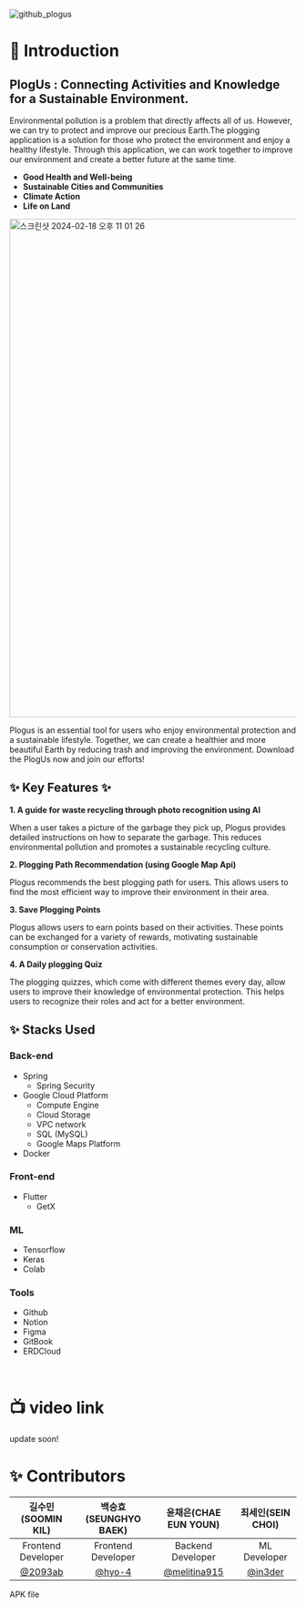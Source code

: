 
![github_plogus](https://github.com/plog-us/plog-us-FE/assets/70904075/4f1a448b-06a7-4d2e-8f68-c6cbad06ccab)




# **💬 Introduction**


## PlogUs : Connecting Activities and Knowledge for a Sustainable Environment.

Environmental pollution is a problem that directly affects all of us. However, we can try to protect and improve our precious Earth.The plogging application is a solution for those who protect the environment and enjoy a healthy lifestyle. Through this application, we can work together to improve our environment and create a better future at the same time.

- **Good Health and Well-being**
- **Sustainable Cities and Communities**
- **Climate Action**
- **Life on Land**

<img width="875" alt="스크린샷 2024-02-18 오후 11 01 26" src="https://github.com/plog-us/plog-us-FE/assets/70904075/355084b5-3442-47eb-92f6-d5895a140304">


Plogus is an essential tool for users who enjoy environmental protection and a sustainable lifestyle. Together, we can create a healthier and more beautiful Earth by reducing trash and improving the environment. Download the PlogUs now and join our efforts!

## ✨ Key Features ✨

**1. A guide for waste recycling through photo recognition using AI**

When a user takes a picture of the garbage they pick up, Plogus provides detailed instructions on how to separate the garbage. This reduces environmental pollution and promotes a sustainable recycling culture.

**2. Plogging Path Recommendation (using Google Map Api)**

Plogus recommends the best plogging path for users. This allows users to find the most efficient way to improve their environment in their area. 

**3. Save Plogging Points**

Plogus allows users to earn points based on their activities. These points can be exchanged for a variety of rewards, motivating sustainable consumption or conservation activities.

**4. A Daily plogging Quiz**

The plogging quizzes, which come with different themes every day, allow users to improve their knowledge of environmental protection. This helps users to recognize their roles and act for a better environment.


## ✨ Stacks Used
### Back-end
- Spring
    - Spring Security
- Google Cloud Platform
    - Compute Engine
    - Cloud Storage
    - VPC network
    - SQL (MySQL)
    - Google Maps Platform
- Docker    

### Front-end
- Flutter
    - GetX

### ML
- Tensorflow
- Keras
- Colab

### Tools
- Github
- Notion
- Figma
- GitBook
- ERDCloud


</br>


# 📺  video link


update soon!

# **✨ Contributors** 

| 길수민(SOOMIN KIL) | 백승효(SEUNGHYO BAEK) | 윤채은(CHAE EUN YOUN) | 최세인(SEIN CHOI) |
|:--------:| :--------: | :--------: | :--------: | 
| Frontend Developer | Frontend Developer |  Backend Developer | ML Developer |
| [@2093ab](https://github.com/2093ab) | [@hyo-4](https://github.com/hyo-4) |  [@melitina915](https://github.com/melitina915) | [@in3der](https://github.com/in3der) |


APK file
